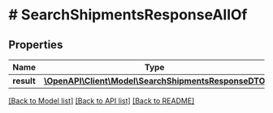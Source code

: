 # # SearchShipmentsResponseAllOf

## Properties

Name | Type | Description | Notes
------------ | ------------- | ------------- | -------------
**result** | [**\OpenAPI\Client\Model\SearchShipmentsResponseDTO**](SearchShipmentsResponseDTO.md) |  | [optional]

[[Back to Model list]](../../README.md#models) [[Back to API list]](../../README.md#endpoints) [[Back to README]](../../README.md)

